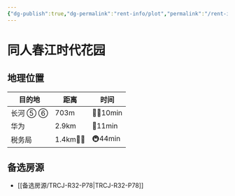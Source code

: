 ```yaml
---
{"dg-publish":true,"dg-permalink":"rent-info/plot","permalink":"/rent-info/plot/"}
---
```



# 同人春江时代花园

## 地理位置

| 目的地   | 距离       | 时间       |
| -------- | ---------- | ---------- |
| 长河 ⑤ ⑥ | 703m       | 🚶‍♂️10min |
| 华为     | 2.9km      | 🛵11min    |
| 税务局   | 1.4km🚶‍♂️ | 🚇44min    |

## 备选房源

- [[备选房源/TRCJ-R32-P78\|TRCJ-R32-P78]]

